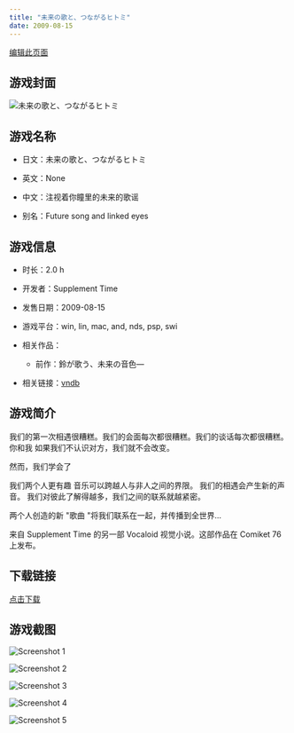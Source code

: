 ```yaml
---
title: "未来の歌と、つながるヒトミ"
date: 2009-08-15
---
```

[编辑此页面](https://github.com/ACG-3/ADV3-source/blob/main/source/_posts/%E6%9C%AA%E6%9D%A5%E3%81%AE%E6%AD%8C%E3%81%A8%E3%80%81%E3%81%A4%E3%81%AA%E3%81%8C%E3%82%8B%E3%83%92%E3%83%88%E3%83%9F.md)

## 游戏封面

![未来の歌と、つながるヒトミ](https%3A//pan.timero.xyz/onedrive/img_lib_001/%E6%9C%AA%E6%9D%A5%E3%81%AE%E6%AD%8C%E3%81%A8%E3%80%81%E3%81%A4%E3%81%AA%E3%81%8C%E3%82%8B%E3%83%92%E3%83%88%E3%83%9F_cover.avif)


## 游戏名称

- 日文：未来の歌と、つながるヒトミ
- 英文：None
- 中文：注视着你瞳里的未来的歌谣

- 别名：Future song and linked eyes


## 游戏信息

- 时长：2.0 h
- 开发者：Supplement Time
- 发售日期：2009-08-15
- 游戏平台：win, lin, mac, and, nds, psp, swi
- 相关作品：
   - 前作：鈴が歌う、未来の音色―

- 相关链接：[vndb](https://vndb.org/v5481)


## 游戏简介

我们的第一次相遇很糟糕。我们的会面每次都很糟糕。我们的谈话每次都很糟糕。
你和我
如果我们不认识对方，我们就不会改变。

然而，我们学会了

我们两个人更有趣
音乐可以跨越人与非人之间的界限。
我们的相遇会产生新的声音。
我们对彼此了解得越多，我们之间的联系就越紧密。

两个人创造的新 "歌曲 "将我们联系在一起，并传播到全世界...



来自 Supplement Time 的另一部 Vocaloid 视觉小说。这部作品在 Comiket 76 上发布。


## 下载链接

[点击下载](https://pan.timero.xyz/onedrive/adv_lib_001/%E6%9C%AA%E6%9D%A5%E3%81%AE%E6%AD%8C%E3%81%A8%E3%80%81%E3%81%A4%E3%81%AA%E3%81%8C%E3%82%8B%E3%83%92%E3%83%88%E3%83%9F)


## 游戏截图


![Screenshot 1](https%3A//pan.timero.xyz/onedrive/img_lib_001/%E6%9C%AA%E6%9D%A5%E3%81%AE%E6%AD%8C%E3%81%A8%E3%80%81%E3%81%A4%E3%81%AA%E3%81%8C%E3%82%8B%E3%83%92%E3%83%88%E3%83%9F_Screenshot_1.avif)

![Screenshot 2](https%3A//pan.timero.xyz/onedrive/img_lib_001/%E6%9C%AA%E6%9D%A5%E3%81%AE%E6%AD%8C%E3%81%A8%E3%80%81%E3%81%A4%E3%81%AA%E3%81%8C%E3%82%8B%E3%83%92%E3%83%88%E3%83%9F_Screenshot_2.avif)

![Screenshot 3](https%3A//pan.timero.xyz/onedrive/img_lib_001/%E6%9C%AA%E6%9D%A5%E3%81%AE%E6%AD%8C%E3%81%A8%E3%80%81%E3%81%A4%E3%81%AA%E3%81%8C%E3%82%8B%E3%83%92%E3%83%88%E3%83%9F_Screenshot_3.avif)

![Screenshot 4](https%3A//pan.timero.xyz/onedrive/img_lib_001/%E6%9C%AA%E6%9D%A5%E3%81%AE%E6%AD%8C%E3%81%A8%E3%80%81%E3%81%A4%E3%81%AA%E3%81%8C%E3%82%8B%E3%83%92%E3%83%88%E3%83%9F_Screenshot_4.avif)

![Screenshot 5](https%3A//pan.timero.xyz/onedrive/img_lib_001/%E6%9C%AA%E6%9D%A5%E3%81%AE%E6%AD%8C%E3%81%A8%E3%80%81%E3%81%A4%E3%81%AA%E3%81%8C%E3%82%8B%E3%83%92%E3%83%88%E3%83%9F_Screenshot_5.avif)

